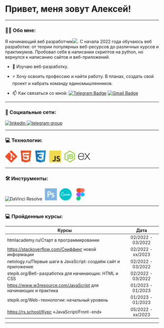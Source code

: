 
# Привет, меня зовут Алексей!

---

### :man_technologist: Обо мне:

Я начинающий веб разработчик<img src="https://media.giphy.com/media/WUlplcMpOCEmTGBtBW/giphy.gif" width="30px">. С начала 2022 года обучаюсь веб разработке: от теории популярных веб-ресурсов до различных курсов и практикумов. Пробовал себя в написании скриптов на python, но вернулся к написанию сайтов и веб-приложений.

- :telescope: Изучаю веб-разработку.

- :zap: Хочу освоить професcию и найти работу. В планах, создать свой проект и набрать команду единомышленников.

- :mailbox: Как связаться со мной: [![Telegram Badge](https://img.shields.io/badge/-alexeyrublev-blue?style=flat&logo=Telegram&logoColor=white)](https://t.me/hplyr) [![Gmail Badge](https://img.shields.io/badge/-Gmail-red?style=flat&logo=Gmail&logoColor=white)](mailto:lastavengerintheworld@gmail.com)

---

### 🤝 Социальные сети:

  <div id="badges">
    <a href="https://www.linkedin.com/in/%D0%BB%D0%B5%D1%88%D0%B0-%D1%80%D1%83%D0%B1%D0%BB%D0%B5%D0%B2-5311981a4/" target="_blank">
      <img src="https://cdn-icons-png.flaticon.com/512/2504/2504799.png" width="40" height="40" alt="linkedin" />
    </a>
    <a href="" target="_blank">
      <img src="https://cdn-icons-png.flaticon.com/512/2111/2111646.png" width="40" height="40" alt="telegram group" />
    </a>
  </div>

---

### 💻 Технологии:

<div>
  <img src="https://github.com/devicons/devicon/blob/master/icons/git/git-original.svg" title="git" alt="git" width="40" height="40"/>&nbsp
  <img src="https://github.com/devicons/devicon/blob/master/icons/html5/html5-original.svg" title="html5" alt="html5" width="40" height="40"/>&nbsp
  <img src="https://github.com/devicons/devicon/blob/master/icons/css3/css3-original.svg" title="css" alt="css" width="40" height="40"/>&nbsp
  <img src="https://github.com/devicons/devicon/blob/master/icons/javascript/javascript-original.svg" title="javascript" alt="javascript" width="40" height="40"/>&nbsp
  <img src="https://github.com/devicons/devicon/blob/master/icons/nodejs/nodejs-original.svg" title="nodejs" alt="nodejs" width="40" height="40"/>&nbsp
  <img src="https://github.com/devicons/devicon/blob/master/icons/express/express-original.svg" title="express" alt="express" width="40" height="40"/>&nbsp
</div>

---

### 🛠 Инструменты:

<div>
  <img src="https://upload.wikimedia.org/wikipedia/commons/9/90/DaVinci_Resolve_17_logo.svg" title="DaVinci Resolve" alt="DaVinci Resolve" width="40" height="40"/>&nbsp;
  <img src="https://github.com/devicons/devicon/blob/master/icons/photoshop/photoshop-plain.svg" title="photoshop" alt="photoshop" width="40" height="40"/>&nbsp;
  <img src="https://github.com/devicons/devicon/blob/master/icons/canva/canva-original.svg" title="canva" alt="canva" width="40" height="40"/>&nbsp;
  <img src="https://github.com/devicons/devicon/blob/master/icons/figma/figma-original.svg" title="figma" alt="figma" width="40" height="40"/>&nbsp;
</div>

---

### 💻 Пройденные курсы:

| Курсы                                                           | Дата              |
| ----------------------------------------------------------------| :---------------: |
| htmlacademy.ru/Старт в программировании                         | 02/2022 - 03/2022 |
| https://stackoverflow.com/Сниффинг новой информации             | 02/2022 - xx/2023 |
| netology.ru/Первые шаги в JavaScript: создаём сайт и приложение | 02/2022 - 03/2022 |
| stepik.org/Веб-разработка для начинающих: HTML и CSS            | 02/2022 - 03/2022 |
| https://www.w3resource.com/JavaScript для начинающих и практика | 01/2023 - 01/2023 |
| stepik.org/Web-технологии: начальный уровень                    | 01/2023 - 01/2023 |
| https://rs.school/Курс «JavaScript/Front-end»                   | 05/2022 - xx/2023 |

---
